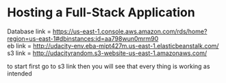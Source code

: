 # Hosting a Full-Stack Application

Database link = https://us-east-1.console.aws.amazon.com/rds/home?region=us-east-1#dbinstances:id=aa798wun0mrm90 <br />
eb link = http://udacity-env.eba-mipt427m.us-east-1.elasticbeanstalk.com/ <br />
s3 link = http://udacityrandom.s3-website-us-east-1.amazonaws.com/ <br />

to start first go to s3 link then you will see that every thing is working as intended <br />
